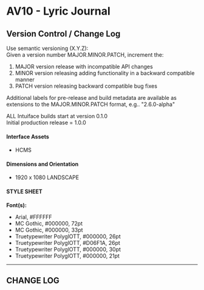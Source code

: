 # AV10 - Lyric Journal

Version Control / Change Log
---
Use semantic versioning (X.Y.Z):  
Given a version number MAJOR.MINOR.PATCH, increment the:
1. MAJOR version release with incompatible API changes
2. MINOR version releasing adding functionality in a backward compatible manner
3. PATCH version releasing backward compatible bug fixes

Additional labels for pre-release and build metadata are available as extensions to the MAJOR.MINOR.PATCH format, e.g.. "2.6.0-alpha"

ALL Intuiface builds start at version 0.1.0  
Initial production release = 1.0.0

#### Interface Assets  

- HCMS

#### Dimensions and Orientation

- 1920 x 1080 LANDSCAPE


#### STYLE SHEET  
__Font(s):__
- Arial, #FFFFFF
- MC Gothic, #000000, 72pt
- MC Gothic, #000000, 33pt
- Truetypewriter PolyglOTT, #000000, 26pt
- Truetypewriter PolyglOTT, #D06F1A, 26pt
- Truetypewriter PolyglOTT, #000000, 30pt
- Truetypewriter PolyglOTT, #000000, 21pt
---
## CHANGE LOG
